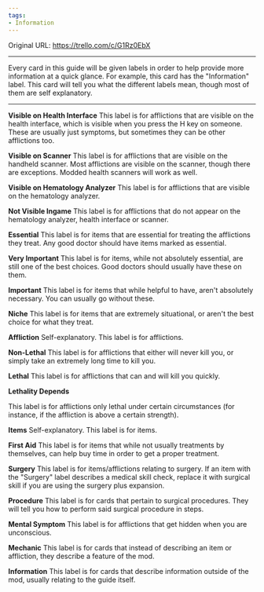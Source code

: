 ```yaml
---
tags:
- Information
---
```




Original URL: https://trello.com/c/G1Rz0EbX

---

Every card in this guide will be given labels in order to help provide more information at a quick glance. For example, this card has the "Information" label. This card will tell you what the different labels mean, though most of them are self explanatory.

---

**Visible on Health Interface**
This label is for afflictions that are visible on the health interface, which is visible when you press the H key on someone. These are usually just symptoms, but sometimes they can be other afflictions too.

**Visible on Scanner**
This label is for afflictions that are visible on the handheld scanner. Most afflictions are visible on the scanner, though there are exceptions. Modded health scanners will work as well.

**Visible on Hematology Analyzer**
This label is for afflictions that are visible on the hematology analyzer.

**Not Visible Ingame**
This label is for afflictions that do not appear on the hematology analyzer, health interface or scanner.

**Essential**
This label is for items that are essential for treating the afflictions they treat. Any good doctor should have items marked as essential.

**Very Important**
This label is for items, while not absolutely essential, are still one of the best choices. Good doctors should usually have these on them.

**Important**
This label is for items that while helpful to have, aren't absolutely necessary. You can usually go without these.

**Niche**
This label is for items that are extremely situational, or aren't the best choice for what they treat.

**Affliction**
Self-explanatory. This label is for afflictions.

**Non-Lethal**
This label is for afflictions that either will never kill you, or simply take an extremely long time to kill you.

**Lethal**
This label is for afflictions that can and will kill you quickly.

**Lethality Depends**

This label is for afflictions only lethal under certain circumstances (for instance, if the affliction is above a certain strength).

**Items**
Self-explanatory. This label is for items.

**First Aid**
This label is for items that while not usually treatments by themselves, can help buy time in order to get a proper treatment.

**Surgery**
This label is for items/afflictions relating to surgery. If an item with the "Surgery" label describes a medical skill check, replace it with surgical skill if you are using the surgery plus expansion.

**Procedure**
This label is for cards that pertain to surgical procedures. They will tell you how to perform said surgical procedure in steps.

**Mental Symptom**
This label is for afflictions that get hidden when you are unconscious.

**Mechanic**
This label is for cards that instead of describing an item or affliction, they describe a feature of the mod.

**Information**
This label is for cards that describe information outside of the mod, usually relating to the guide itself.